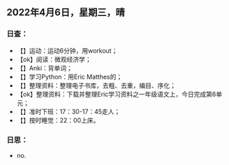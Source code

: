 ## 2022年4月6日，星期三，晴
### 日查：
  * 【】运动：运动6分钟，用workout；
  * 【ok】阅读：微观经济学；
  * 【】Anki：背单词；
  * 【】学习Python：用Eric Matthes的；
  * 【】整理资料：整理电子书库，去粗、去重，编目、序化；
  * 【ok】整理资料：下载并整理Eric学习资料之一年级语文上，今日完成第6单元；
  * 【】准时下班：17：30-17：45走人；
  * 【】按时睡觉：22：00上床。
### 日思：
  * no.